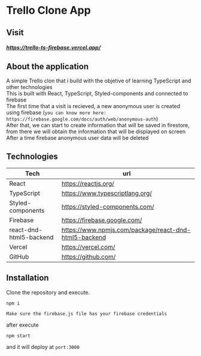 # Trello Clone App
## Visit
##### https://trello-ts-firebase.vercel.app/

## About the application
A simple Trello clon that i build with the objetive of learning TypeScript and other technologies<br/>
This is built with React, TypeScript, Styled-components and connected to firebase<br/>
The first time that a visit is recieved, a new anonymous user is created using firebase (`you can know more here: https://firebase.google.com/docs/auth/web/anonymous-auth`)<br/>
After that, we can start to create information that will be saved in firestore, from there we will obtain the information that will be displayed on screen<br/>
After a time firebase anonymous user data will be deleted<br/>

## Technologies
| Tech | url |
| ------ | ------ |
| React | https://reactjs.org/ |
| TypeScript | https://www.typescriptlang.org/ |
| Styled-components | https://styled-components.com/ |
| Firebase | https://firebase.google.com/ |
| react-dnd-html5-backend | https://www.npmjs.com/package/react-dnd-html5-backend |
| Vercel | https://vercel.com/ |
| GitHub | https://github.com/ |

## Installation

Clone the repository and execute.
```
npm i
```
`Make sure the firebase.js file has your firebase credentials`

after execute
```
npm start
```
and it will deploy at `port:3000`
